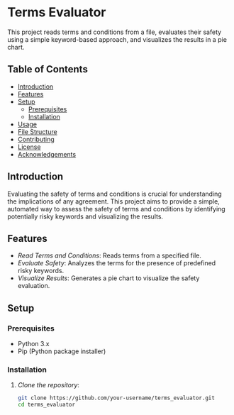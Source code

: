 # Terms Evaluator

This project reads terms and conditions from a file, evaluates their safety using a simple keyword-based approach, and visualizes the results in a pie chart.

## Table of Contents

- [Introduction](#introduction)
- [Features](#features)
- [Setup](#setup)
  - [Prerequisites](#prerequisites)
  - [Installation](#installation)
- [Usage](#usage)
- [File Structure](#file-structure)
- [Contributing](#contributing)
- [License](#license)
- [Acknowledgements](#acknowledgements)

## Introduction

Evaluating the safety of terms and conditions is crucial for understanding the implications of any agreement. This project aims to provide a simple, automated way to assess the safety of terms and conditions by identifying potentially risky keywords and visualizing the results.

## Features

- *Read Terms and Conditions*: Reads terms from a specified file.
- *Evaluate Safety*: Analyzes the terms for the presence of predefined risky keywords.
- *Visualize Results*: Generates a pie chart to visualize the safety evaluation.

## Setup

### Prerequisites

- Python 3.x
- Pip (Python package installer)

### Installation

1. *Clone the repository*:
   ```sh
   git clone https://github.com/your-username/terms_evaluator.git
   cd terms_evaluator